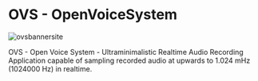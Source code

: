 # OVS - OpenVoiceSystem

![ovsbannersite](https://github.com/user-attachments/assets/8a713d44-49ca-4226-9074-bfd4170030d3)

OVS - Open Voice System - Ultraminimalistic Realtime Audio Recording Application capable of sampling recorded audio at upwards to 1.024 mHz (1024000 Hz) in realtime.
